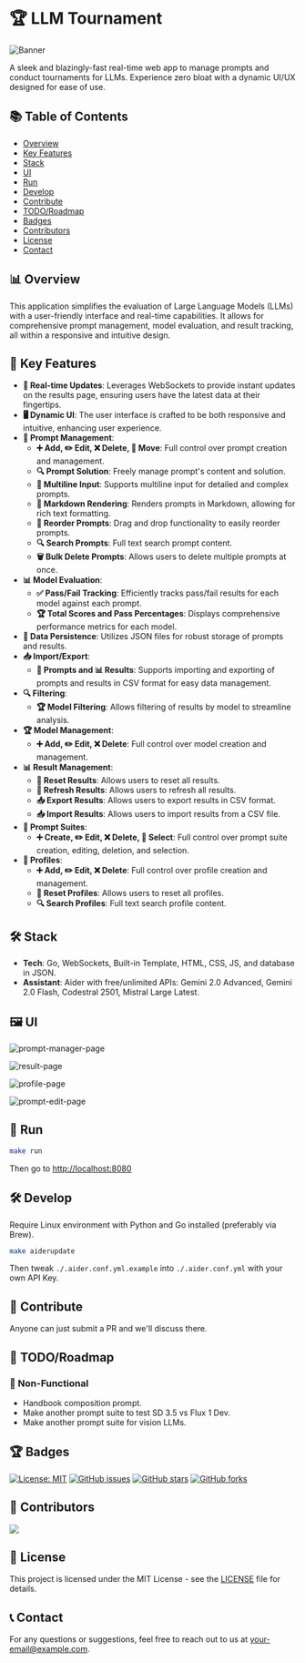 # 🏆 LLM Tournament

![Banner](assets/banner.png)

A sleek and blazingly-fast real-time web app to manage prompts and conduct tournaments for LLMs. Experience zero bloat with a dynamic UI/UX designed for ease of use.

## 📚 Table of Contents

- [Overview](#-overview)
- [Key Features](#-key-features)
- [Stack](#-stack)
- [UI](#-ui)
- [Run](#-run)
- [Develop](#-develop)
- [Contribute](#-contribute)
- [TODO/Roadmap](#-todoroadmap)
- [Badges](#-badges)
- [Contributors](#-contributors)
- [License](#-license)
- [Contact](#-contact)

## 📊 Overview

This application simplifies the evaluation of Large Language Models (LLMs) with a user-friendly interface and real-time capabilities. It allows for comprehensive prompt management, model evaluation, and result tracking, all within a responsive and intuitive design.

## 🔑 Key Features

- **🔄 Real-time Updates**: Leverages WebSockets to provide instant updates on the results page, ensuring users have the latest data at their fingertips.
- **🖥️ Dynamic UI**: The user interface is crafted to be both responsive and intuitive, enhancing user experience.
- **📝 Prompt Management**:
  - **➕ Add, ✏️ Edit, ❌ Delete, 🔄 Move**: Full control over prompt creation and management.
  - **🔍 Prompt Solution**: Freely manage prompt's content and solution.
  - **📄 Multiline Input**: Supports multiline input for detailed and complex prompts.
  - **📝 Markdown Rendering**: Renders prompts in Markdown, allowing for rich text formatting.
  - **🔄 Reorder Prompts**: Drag and drop functionality to easily reorder prompts.
  - **🔍 Search Prompts**: Full text search prompt content.
  - **🗑️ Bulk Delete Prompts**: Allows users to delete multiple prompts at once.
- **📊 Model Evaluation**:
  - **✅ Pass/Fail Tracking**: Efficiently tracks pass/fail results for each model against each prompt.
  - **🏆 Total Scores and Pass Percentages**: Displays comprehensive performance metrics for each model.
- **💾 Data Persistence**: Utilizes JSON files for robust storage of prompts and results.
- **📥 Import/Export**:
  - **📝 Prompts and 📊 Results**: Supports importing and exporting of prompts and results in CSV format for easy data management.
- **🔍 Filtering**:
  - **🏆 Model Filtering**: Allows filtering of results by model to streamline analysis.
- **🏆 Model Management**:
  - **➕ Add, ✏️ Edit, ❌ Delete**: Full control over model creation and management.
- **📊 Result Management**:
  - **🔄 Reset Results**: Allows users to reset all results.
  - **🔄 Refresh Results**: Allows users to refresh all results.
  - **📥 Export Results**: Allows users to export results in CSV format.
  - **📥 Import Results**: Allows users to import results from a CSV file.
- **📝 Prompt Suites**:
  - **➕ Create, ✏️ Edit, ❌ Delete, 🔄 Select**: Full control over prompt suite creation, editing, deletion, and selection.
- **📝 Profiles**:
  - **➕ Add, ✏️ Edit, ❌ Delete**: Full control over profile creation and management.
  - **🔄 Reset Profiles**: Allows users to reset all profiles.
  - **🔍 Search Profiles**: Full text search profile content.

## 🛠️ Stack

- **Tech**: Go, WebSockets, Built-in Template, HTML, CSS, JS, and database in JSON.
- **Assistant**: Aider with free/unlimited APIs: Gemini 2.0 Advanced, Gemini 2.0 Flash, Codestral 2501, Mistral Large Latest.

## 🖼️ UI

![prompt-manager-page](./assets/ui-prompt-manager.png)

![result-page](./assets/ui-result-page.png)

![profile-page](./assets/ui-profile-manager.png)

![prompt-edit-page](./assets/ui-prompt-edit.png)

## 🏃 Run

```bash
make run
```

Then go to <http://localhost:8080>

## 🛠️ Develop

Require Linux environment with Python and Go installed (preferably via Brew).

```bash
make aiderupdate
```

Then tweak `./.aider.conf.yml.example` into `./.aider.conf.yml` with your own API Key.

## 🤝 Contribute

Anyone can just submit a PR and we'll discuss there.

## 📝 TODO/Roadmap

### 🔧 Non-Functional

- Handbook composition prompt.
- Make another prompt suite to test SD 3.5 vs Flux 1 Dev.
- Make another prompt suite for vision LLMs.

## 🏆 Badges

[![License: MIT](https://img.shields.io/badge/License-MIT-yellow.svg)](https://opensource.org/licenses/MIT)
[![GitHub issues](https://img.shields.io/github/issues/yourusername/llm-tournament)](https://github.com/yourusername/llm-tournament/issues)
[![GitHub stars](https://img.shields.io/github/stars/yourusername/llm-tournament)](https://github.com/yourusername/llm-tournament/stargazers)
[![GitHub forks](https://img.shields.io/github/forks/yourusername/llm-tournament)](https://github.com/yourusername/llm-tournament/network)

## 👥 Contributors

<a href="https://github.com/yourusername/llm-tournament/graphs/contributors">
  <img src="https://contrib.rocks/image?repo=yourusername/llm-tournament" />
</a>

## 📜 License

This project is licensed under the MIT License - see the [LICENSE](LICENSE) file for details.

## 📞 Contact

For any questions or suggestions, feel free to reach out to us at [your-email@example.com](mailto:your-email@example.com).
